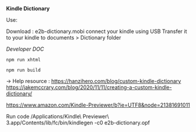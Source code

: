 **Kindle Dictionary**

Use:

Download : e2b-dictionary.mobi 
connect your kindle using USB Transfer it to your kindle to documents > Dictionary folder



*Developer DOC*

`npm run xhtml`

`npm run build `

-> Help resource : https://hanzihero.com/blog/custom-kindle-dictionary
https://jakemccrary.com/blog/2020/11/11/creating-a-custom-kindle-dictionary/

https://www.amazon.com/Kindle-Previewer/b?ie=UTF8&node=21381691011

Run code
/Applications/Kindle\ Previewer\ 3.app/Contents/lib/fc/bin/kindlegen -c0 e2b-dictionary.opf
